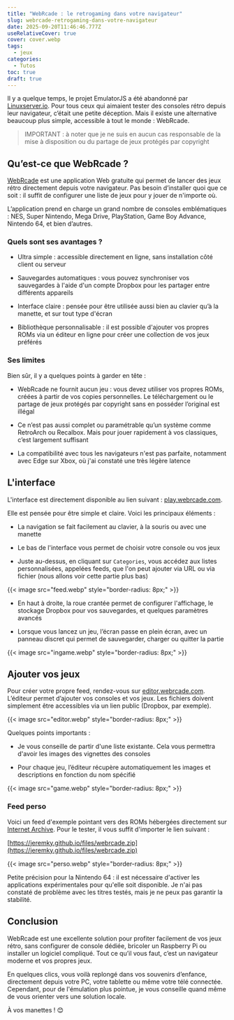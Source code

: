 ```yaml
---
title: "WebRcade : le retrogaming dans votre navigateur"
slug: webrcade-retrogaming-dans-votre-navigateur
date: 2025-09-20T11:46:46.777Z
useRelativeCover: true
cover: cover.webp
tags:
  - jeux
categories:
  - Tutos
toc: true
draft: true
---
```


Il y a quelque temps, le projet EmulatorJS a été abandonné par [Linuxserver.io](https://www.linuxserver.io/). Pour tous ceux qui aimaient tester des consoles rétro depuis leur navigateur, c’était une petite déception. Mais il existe une alternative beaucoup plus simple, accessible à tout le monde : WebRcade.

> IMPORTANT : à noter que je ne suis en aucun cas responsable de la mise à disposition ou du partage de jeux protégés par copyright

## Qu’est-ce que WebRcade ?

[WebRcade](https://www.webrcade.com/) est une application Web gratuite qui permet de lancer des jeux rétro directement depuis votre navigateur. Pas besoin d’installer quoi que ce soit : il suffit de configurer une liste de jeux pour y jouer de n'importe où.

L’application prend en charge un grand nombre de consoles emblématiques : NES, Super Nintendo, Mega Drive, PlayStation, Game Boy Advance, Nintendo 64, et bien d’autres.

### Quels sont ses avantages ?

- Ultra simple : accessible directement en ligne, sans installation côté client ou serveur

- Sauvegardes automatiques : vous pouvez synchroniser vos sauvegardes à l'aide d'un compte Dropbox pour les partager entre différents appareils

- Interface claire : pensée pour être utilisée aussi bien au clavier qu’à la manette, et sur tout type d'écran

- Bibliothèque personnalisable : il est possible d'ajouter vos propres ROMs via un éditeur en ligne pour créer une collection de vos jeux préférés

### Ses limites

Bien sûr, il y a quelques points à garder en tête :

- WebRcade ne fournit aucun jeu : vous devez utiliser vos propres ROMs, créées à partir de vos copies personnelles. Le téléchargement ou le partage de jeux protégés par copyright sans en posséder l’original est illégal

- Ce n’est pas aussi complet ou paramétrable qu’un système comme RetroArch ou Recalbox. Mais pour jouer rapidement à vos classiques, c’est largement suffisant

- La compatibilité avec tous les navigateurs n'est pas parfaite, notamment avec Edge sur Xbox, où j'ai constaté une très légère latence

## L'interface

L'interface est directement disponible au lien suivant : [play.webrcade.com](https://play.webrcade.com). 

Elle est pensée pour être simple et claire. Voici les principaux éléments :

- La navigation se fait facilement au clavier, à la souris ou avec une manette

- Le bas de l'interface vous permet de choisir votre console ou vos jeux

- Juste au-dessus, en cliquant sur `Categories`, vous accédez aux listes personnalisées, appelées feeds, que l'on peut ajouter via URL ou via fichier (nous allons voir cette partie plus bas)

{{< image src="feed.webp" style="border-radius: 8px;" >}}

- En haut à droite, la roue crantée permet de configurer l'affichage, le stockage Dropbox pour vos sauvegardes, et quelques paramètres avancés

- Lorsque vous lancez un jeu, l’écran passe en plein écran, avec un panneau discret qui permet de sauvegarder, charger ou quitter la partie

{{< image src="ingame.webp" style="border-radius: 8px;" >}}

## Ajouter vos jeux

Pour créer votre propre feed, rendez-vous sur [editor.webrcade.com](https://editor.webrcade.com). L’éditeur permet d’ajouter vos consoles et vos jeux. Les fichiers doivent simplement être accessibles via un lien public (Dropbox, par exemple).

{{< image src="editor.webp" style="border-radius: 8px;" >}}

Quelques points importants : 

- Je vous conseille de partir d'une liste existante. Cela vous permettra d'avoir les images des vignettes des consoles

- Pour chaque jeu, l’éditeur récupère automatiquement les images et descriptions en fonction du nom spécifié

{{< image src="game.webp" style="border-radius: 8px;" >}}

### Feed perso

Voici un feed d'exemple pointant vers des ROMs hébergées directement sur [Internet Archive](https://archive.org). Pour le tester, il vous suffit d'importer le lien suivant : 

[https://jeremky.github.io/files/webrcade.zip](https://jeremky.github.io/files/webrcade.zip)

{{< image src="perso.webp" style="border-radius: 8px;" >}}

Petite précision pour la Nintendo 64 : il est nécessaire d'activer les applications expérimentales pour qu'elle soit disponible. Je n'ai pas constaté de problème avec les titres testés, mais je ne peux pas garantir la stabilité.

## Conclusion

WebRcade est une excellente solution pour profiter facilement de vos jeux rétro, sans configurer de console dédiée, bricoler un Raspberry Pi ou installer un logiciel compliqué. Tout ce qu’il vous faut, c’est un navigateur moderne et vos propres jeux.

En quelques clics, vous voilà replongé dans vos souvenirs d’enfance, directement depuis votre PC, votre tablette ou même votre télé connectée. Cependant, pour de l'émulation plus pointue, je vous conseille quand même de vous orienter vers une solution locale.

À vos manettes ! :blush:
